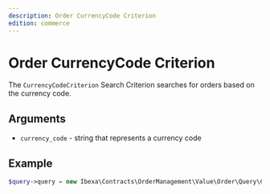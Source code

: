 ```yaml
---
description: Order CurrencyCode Criterion
edition: commerce
---
```


# Order CurrencyCode Criterion

The `CurrencyCodeCriterion` Search Criterion searches for orders based on the currency code.

## Arguments

- `currency_code` - string that represents a currency code

## Example

``` php
$query->query = new Ibexa\Contracts\OrderManagement\Value\Order\Query\Criterion\CurrencyCodeCriterion('USD');
```
